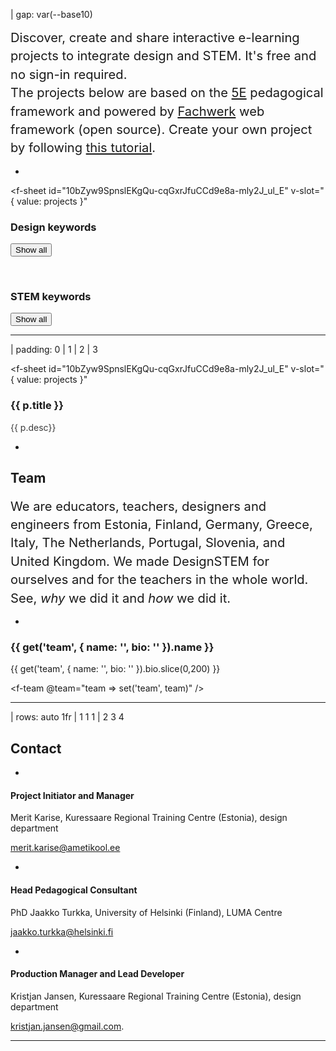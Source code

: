 | gap: var(--base10)

<f-logo />

<big style="line-height: 1.75em; margin-top: var(--base4); display: block;"><big>Discover, create and share interactive e-learning projects to integrate design and STEM. It's free and no sign-in required.
<br>The projects below are based on the <f-sidebar size="half" src="./pedagogy.md"><a href="#">5E</a></f-sidebar> pedagogical framework and powered by <a href="https://designstem.github.io/fachwerk" target="_blank">Fachwerk</a> web framework (open source). Create your own project by following <a href="https://designstem.github.io/fachwerk/docs/#/start-a-new-project">this tutorial</a>.</big></big>

<!-- <big style="line-height: 1.75em; margin-top: var(--base4); display: block;"><big>DesignSTEM is an open source, free, no-sign-in platform designed for creating, adapting and sharing interactive, user friendly, attractive e-learning objects for the integrated education of design and STEM. The sample projects are based on <f-sidebar size="half" src="./pedagogy.md"><a href="#">5E pedagogical framework</a></f-sidebar> and powered by <a href="https://designstem.github.io/fachwerk" target="_blank">Fachwerk</a> web framework.<br><br>Start you own project by <a href="https://designstem.github.io/fachwerk/docs/#/start-a-new-project">following this tutorial</a>.</big></big> -->

-

<f-sheet
id="10bZyw9SpnslEKgQu-cqGxrJfuCCd9e8a-mly2J_ul_E"
v-slot="{ value: projects }"

>

<div>

<f-inline>
<h3>Design keywords</h3>
<button v-if="get('dt')" class="quaternary"@click="set('dt',null)">Show all</button>
</f-inline>

<f-tags set="dt" type="designtags" :projects="projects.filter(p => p.type === 'progress')" />

<p /><br>

<f-inline>
<h3>STEM keywords</h3>
<button v-if="get('st')" class="quaternary"@click="set('st',null)">Show all</button>
</f-inline>

<f-tags set="st" type="stemtags" :projects="projects.filter(p => p.type === 'progress')" />

</div>

</f-sheet>

---

| padding: 0
| 1
| 2
| 3

<f-sheet
id="10bZyw9SpnslEKgQu-cqGxrJfuCCd9e8a-mly2J_ul_E"
v-slot="{ value: projects }"

>

<f-theme theme="dark">
<f-grid cols="1fr 1fr 1fr 1fr" gap="0">
  <a
    v-for="(p,i) in projects.filter(p => p.type === 'progress')"
    :key="i"
    :href="'./' + p.scenario"
    style="border: 0"
  >
  <f-image-card
    :src="p.image" 
    :style="{ filter: isActive(p, get('dt'), get('st')) ? '' : 'brightness(10%)'}"
  >
    <h3>{{ p.title }}</h3>
    <p style="padding-right: 33%; opacity: 0.85; overflow:hidden; display: -webkit-box;-webkit-line-clamp: 5; -webkit-box-orient: vertical;"> {{ p.desc}}</p>
    <f-about :project="p" />
  </f-image-card>
  </a>
</f-grid>
</f-theme>

</f-sheet>

<!-- :style="{ filter: isActive(p, get('dt'), get('st')) ? '' : 'brightness(10%)'}" -->

-

<section class="cells">

# Team

<big style="line-height: 1.75em; margin-top: var(--base4); display: block;"><big>We are educators, teachers, designers and engineers from Estonia, Finland, Germany, Greece, Italy, The Netherlands, Portugal, Slovenia, and United Kingdom. We made DesignSTEM for ourselves and for the teachers in the whole world. See, <f-link to="https://designstem.github.io/slides/main-points"><var>why</var> we did it</f-link> and <f-link to="https://designstem.github.io/slides/creative-mood"><var>how</var> we did it</f-link>.</big></big>

</section>

-

<div class="bio">

### {{ get('team', { name: '', bio: '' }).name }}

{{ get('team', { name: '', bio: '' }).bio.slice(0,200) }}

</div>

<f-team @team="team => set('team', team)" />

---

| rows: auto 1fr
| 1 1 1
| 2 3 4

## Contact

<p />

-

#### Project Initiator and Manager

Merit Karise, Kuressaare Regional Training Centre (Estonia), design department

merit.karise@ametikool.ee

-

#### Head Pedagogical Consultant

PhD Jaakko Turkka, University of Helsinki (Finland), LUMA Centre

jaakko.turkka@helsinki.fi

-

#### Production Manager and Lead Developer

Kristjan Jansen, Kuressaare Regional Training Centre (Estonia), design department

kristjan.jansen@gmail.com.

---

<f-footer />
